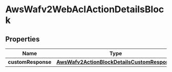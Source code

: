 

# AwsWafv2WebAclActionDetailsBlock


## Properties

| Name | Type | Description | Notes |
|------------ | ------------- | ------------- | -------------|
|**customResponse** | [**AwsWafv2ActionBlockDetailsCustomResponse**](AwsWafv2ActionBlockDetailsCustomResponse.md) |  |  [optional] |



